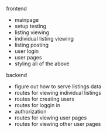 frontend
- mainpage
- setup testing
- listing viewing
- individual listing viewing
- listing posting
- user login
- user pages
- styling all of the above

backend
- figure out how to serve listings data
- routes for viewing individual listings
- routes for creating users
- routes for loggin in
- authorization
- routes for viewing user pages
- routes for viewing other user pages